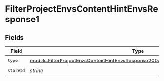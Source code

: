 # FilterProjectEnvsContentHintEnvsResponse1


## Fields

| Field                                                                                                                                                                          | Type                                                                                                                                                                           | Required                                                                                                                                                                       | Description                                                                                                                                                                    |
| ------------------------------------------------------------------------------------------------------------------------------------------------------------------------------ | ------------------------------------------------------------------------------------------------------------------------------------------------------------------------------ | ------------------------------------------------------------------------------------------------------------------------------------------------------------------------------ | ------------------------------------------------------------------------------------------------------------------------------------------------------------------------------ |
| `type`                                                                                                                                                                         | [models.FilterProjectEnvsContentHintEnvsResponse200ApplicationJSONResponseBody3Type](../models/filterprojectenvscontenthintenvsresponse200applicationjsonresponsebody3type.md) | :heavy_check_mark:                                                                                                                                                             | N/A                                                                                                                                                                            |
| `storeId`                                                                                                                                                                      | *string*                                                                                                                                                                       | :heavy_check_mark:                                                                                                                                                             | N/A                                                                                                                                                                            |